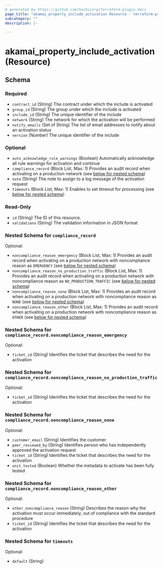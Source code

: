 ```yaml
---
# generated by https://github.com/hashicorp/terraform-plugin-docs
page_title: "akamai_property_include_activation Resource - terraform-provider-akamai"
subcategory: ""
description: |-
  
---
```


# akamai_property_include_activation (Resource)





<!-- schema generated by tfplugindocs -->
## Schema

### Required

- `contract_id` (String) The contract under which the include is activated
- `group_id` (String) The group under which the include is activated
- `include_id` (String) The unique identifier of the include
- `network` (String) The network for which the activation will be performed
- `notify_emails` (Set of String) The list of email addresses to notify about an activation status
- `version` (Number) The unique identifier of the include

### Optional

- `auto_acknowledge_rule_warnings` (Boolean) Automatically acknowledge all rule warnings for activation and continue
- `compliance_record` (Block List, Max: 1) Provides an audit record when activating on a production network (see [below for nested schema](#nestedblock--compliance_record))
- `note` (String) The note to assign to a log message of the activation request
- `timeouts` (Block List, Max: 1) Enables to set timeout for processing (see [below for nested schema](#nestedblock--timeouts))

### Read-Only

- `id` (String) The ID of this resource.
- `validations` (String) The validation information in JSON format

<a id="nestedblock--compliance_record"></a>
### Nested Schema for `compliance_record`

Optional:

- `noncompliance_reason_emergency` (Block List, Max: 1) Provides an audit record when activating on a production network with noncompliance reason as `EMERGENCY` (see [below for nested schema](#nestedblock--compliance_record--noncompliance_reason_emergency))
- `noncompliance_reason_no_production_traffic` (Block List, Max: 1) Provides an audit record when activating on a production network with noncompliance reason as `NO_PRODUCTION_TRAFFIC` (see [below for nested schema](#nestedblock--compliance_record--noncompliance_reason_no_production_traffic))
- `noncompliance_reason_none` (Block List, Max: 1) Provides an audit record when activating on a production network with noncompliance reason as `NONE` (see [below for nested schema](#nestedblock--compliance_record--noncompliance_reason_none))
- `noncompliance_reason_other` (Block List, Max: 1) Provides an audit record when activating on a production network with noncompliance reason as `OTHER` (see [below for nested schema](#nestedblock--compliance_record--noncompliance_reason_other))

<a id="nestedblock--compliance_record--noncompliance_reason_emergency"></a>
### Nested Schema for `compliance_record.noncompliance_reason_emergency`

Optional:

- `ticket_id` (String) Identifies the ticket that describes the need for the activation


<a id="nestedblock--compliance_record--noncompliance_reason_no_production_traffic"></a>
### Nested Schema for `compliance_record.noncompliance_reason_no_production_traffic`

Optional:

- `ticket_id` (String) Identifies the ticket that describes the need for the activation


<a id="nestedblock--compliance_record--noncompliance_reason_none"></a>
### Nested Schema for `compliance_record.noncompliance_reason_none`

Optional:

- `customer_email` (String) Identifies the customer
- `peer_reviewed_by` (String) Identifies person who has independently approved the activation request
- `ticket_id` (String) Identifies the ticket that describes the need for the activation
- `unit_tested` (Boolean) Whether the metadata to activate has been fully tested


<a id="nestedblock--compliance_record--noncompliance_reason_other"></a>
### Nested Schema for `compliance_record.noncompliance_reason_other`

Optional:

- `other_noncompliance_reason` (String) Describes the reason why the activation must occur immediately, out of compliance with the standard procedure
- `ticket_id` (String) Identifies the ticket that describes the need for the activation



<a id="nestedblock--timeouts"></a>
### Nested Schema for `timeouts`

Optional:

- `default` (String)
